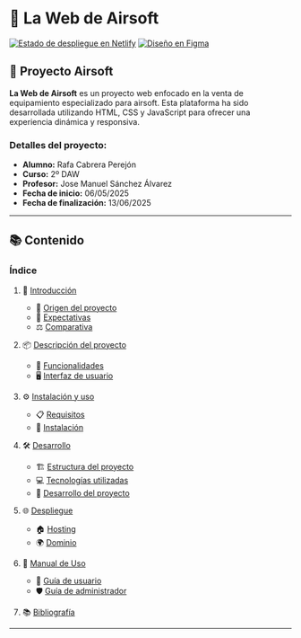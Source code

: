 # 🚀 **La Web de Airsoft**

[![Estado de despliegue en Netlify](https://api.netlify.com/api/v1/badges/3d452d7e-d770-495b-9964-3d564cdd20b5/deploy-status)](https://rekzsoft.netlify.app/)
[![Diseño en Figma](https://img.shields.io/badge/Figma-Design-blue)](https://www.figma.com/design/FGIQnyJD6Xh44elxzZylyM/Projecto-Airsoft)

## 📌 **Proyecto Airsoft**

**La Web de Airsoft** es un proyecto web enfocado en la venta de equipamiento especializado para airsoft. Esta plataforma ha sido desarrollada utilizando HTML, CSS y JavaScript para ofrecer una experiencia dinámica y responsiva.

### **Detalles del proyecto:**

* **Alumno:** Rafa Cabrera Perejón
* **Curso:** 2º DAW
* **Profesor:** Jose Manuel Sánchez Álvarez
* **Fecha de inicio:** 06/05/2025
* **Fecha de finalización:** 13/06/2025

---

## 📚 **Contenido**

### Índice

1. 📝 [Introducción](#introducción)

    * 🏁 [Origen del proyecto](#origen-del-proyecto)
    * 🎯 [Expectativas](#expectativas)
    * ⚖️ [Comparativa](#comparativa)

2. 📦 [Descripción del proyecto](#descripción-del-proyecto)

    * 🔧 [Funcionalidades](#funcionalidades)
    * 🖥️ [Interfaz de usuario](#interfaz-de-usuario)

3. ⚙️ [Instalación y uso](#instalación-y-uso)

    * 📋 [Requisitos](#requisitos)
    * 🚀 [Instalación](#instalación)

4. 🛠️ [Desarrollo](#desarrollo)

    * 🏗️ [Estructura del proyecto](#estructura-del-proyecto)
    * 💻 [Tecnologías utilizadas](#tecnologías-utilizadas)
    * 🧩 [Desarrollo del proyecto](#desarrollo-del-proyecto)

5. 🌐 [Despliegue](#despliegue)

    * 🏠 [Hosting](#hosting)
    * 🌍 [Dominio](#dominio)

6. 📖 [Manual de Uso](#manual-de-uso)

    * 👤 [Guía de usuario](#guía-de-usuario)
    * 🛡️ [Guía de administrador](#guía-de-administrador)

7. 📚 [Bibliografía](#bibliografía)

---

